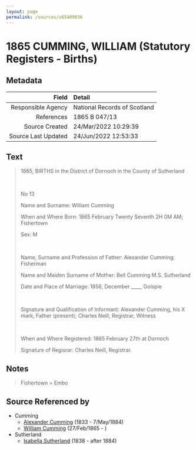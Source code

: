 ```yaml
---
layout: page
permalink: /sources/s65409036
---
```


# 1865 CUMMING, WILLIAM (Statutory Registers - Births)

## Metadata

Field | Detail
---:|:---
Responsible Agency | National Records of Scotland
References | 1865 B 047/13
Source Created | 24/Mar/2022 10:29:39
Source Last Updated | 24/Jun/2022 12:53:33

## Text

> 1865, BIRTHS in the District of Dornoch in the County of Sutherland
>
> <br/>
>
> No 13
>
> Name and Surname: William Cumming
>
> When and Where Born: 1865 February Twenty Seventh 2H 0M AM; Fishertown
>
> Sex: M
>
> <br/>
>
> Name, Surname and Profession of Father: Alexander Cumming; Fisherman
>
> Name and Maiden Surname of Mother: Bell Cumming M.S. Sutherland
>
> Date and Place of Marriage: 1856, December ____, Golspie
>
> <br/>
>
> Signature and Qualification of Informant: Alexander Cumming, his X mark, Father (present); Charles Neill, Registrar, Witness
>
> <br/>
>
> When and Where Registered: 1865 February 27th at Dornoch
>
> Signature of Regisrar: Charles Neill, Registrar.
>

## Notes

> Fishertown = Embo
>


## Source Referenced by

* Cumming
  * [Alexander Cumming](../people/@7028096@-alexander-cumming-b1833-d1884-5-7.md) (1833 - 7/May/1884)
  * [William Cumming](../people/@90082380@-william-cumming-b1865-2-27-d.md) (27/Feb/1865 - )
* Sutherland
  * [Isabella Sutherland](../people/@79967653@-isabella-sutherland-b1838-d1884.md) (1838 - after 1884)
